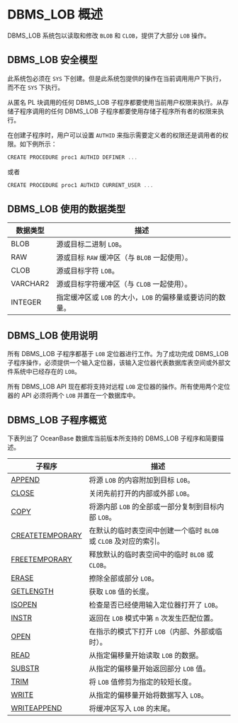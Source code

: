 DBMS_LOB 概述 
================================

DBMS_LOB 系统包以读取和修改 `BLOB` 和 `CLOB`，提供了大部分 `LOB` 操作。

DBMS_LOB 安全模型 
----------------------

此系统包必须在 `SYS` 下创建。但是此系统包提供的操作在当前调用用户下执行，而不在 `SYS` 下执行。

从匿名 PL 块调用的任何 DBMS_LOB 子程序都要使用当前用户权限来执行。从存储子程序调用的任何 DBMS_LOB 子程序都要使用存储子程序所有者的权限来执行。

在创建子程序时，用户可以设置 `AUTHID` 来指示需要定义者的权限还是调用者的权限。如下例所示：

```javascript
CREATE PROCEDURE proc1 AUTHID DEFINER ...
```



或者

```javascript
CREATE PROCEDURE proc1 AUTHID CURRENT_USER ...
```



DBMS_LOB 使用的数据类型 
-------------------------



| **数据类型** |               **描述**                |
|----------|-------------------------------------|
| BLOB     | 源或目标二进制 `LOB`。                      |
| RAW      | 源或目标 `RAW` 缓冲区（与 `BLOB` 一起使用）。      |
| CLOB     | 源或目标字符 `LOB`。                       |
| VARCHAR2 | 源或目标字符缓冲区（与 `CLOB` 一起使用）。           |
| INTEGER  | 指定缓冲区或 `LOB` 的大小，`LOB` 的偏移量或要访问的数量。 |



DBMS_LOB 使用说明 
----------------------

所有 DBMS_LOB 子程序都基于 `LOB` 定位器进行工作。为了成功完成 DBMS_LOB 子程序操作，必须提供一个输入定位器，该输入定位器代表数据库表空间或外部文件系统中已经存在的 `LOB`。

所有 DBMS_LOB API 现在都将支持对远程 `LOB` 定位器的操作。所有使用两个定位器的 API 必须将两个 `LOB` 并置在一个数据库中。

DBMS_LOB 子程序概览 
-----------------------

下表列出了 OceanBase 数据库当前版本所支持的 DBMS_LOB 子程序和简要描述。


|                            **子程序**                             |                  **描述**                  |
|----------------------------------------------------------------|------------------------------------------|
| [APPEND](../8.DBMS_LOB/2.APPEND.md)          | 将源 `LOB` 的内容附加到目标 `LOB`。                 |
| [CLOSE](../8.DBMS_LOB/3.CLOSE.md)           | 关闭先前打开的内部或外部 `LOB`。                      |
| [COPY](../8.DBMS_LOB/5.Copy.md)            | 将源内部 `LOB` 的全部或一部分复制到目标内部 `LOB`。         |
| [CREATETEMPORARY](../8.DBMS_LOB/6.CREATETEMPORARY.md) | 在默认的临时表空间中创建一个临时 `BLOB` 或 `CLOB` 及对应的索引。 |
| [FREETEMPORARY](../8.DBMS_LOB/8.FREETEMPORARY.md)   | 释放默认的临时表空间中的临时 `BLOB` 或 `CLOB`。          |
| [ERASE](../8.DBMS_LOB/7.ERAESE.md)           | 擦除全部或部分 `LOB`。                           |
| [GETLENGTH](../8.DBMS_LOB/9.GETLENGTH.md)       | 获取 `LOB` 值的长度。                           |
| [ISOPEN](../8.DBMS_LOB/10.ISOPEN.md)          | 检查是否已经使用输入定位器打开了 `LOB`。                  |
| [INSTR](../8.DBMS_LOB/11.INSTR-1.md)           | 返回在 `LOB` 模式中第 `n` 次发生匹配位置。              |
| [OPEN](../8.DBMS_LOB/12.OPEN.md)            | 在指示的模式下打开 `LOB`（内部、外部或临时）。               |
| [READ](../8.DBMS_LOB/13.READ.md)            | 从指定偏移量开始读取 `LOB` 的数据。                    |
| [SUBSTR](../8.DBMS_LOB/14.SUBSTR-1.md)          | 从指定的偏移量开始返回部分 `LOB` 值。                   |
| [TRIM](../8.DBMS_LOB/15.TRIM-1.md)            | 将 `LOB` 值修剪为指定的较短长度。                     |
| [WRITE](../8.DBMS_LOB/16.WRITE.md)           | 从指定的偏移量开始将数据写入 `LOB`。                    |
| [WRITEAPPEND](../8.DBMS_LOB/17.WRITEAPPEND.md)     | 将缓冲区写入 `LOB` 的末尾。                        |



